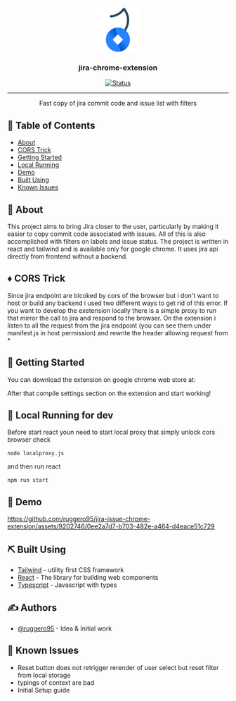 <p align="center">
  <a href="" rel="noopener">
 <img width=100px height=100px src="./public/icon128.png" alt="Project logo"></a>
</p>

<h3 align="center">jira-chrome-extension</h3>

<div align="center">

[![Status](https://img.shields.io/badge/status-active-success.svg)]()

</div>

---

<p align="center"> Fast copy of jira commit code and issue list with filters
    <br> 
</p>

## 📝 Table of Contents

- [About](#about)
- [CORS Trick](#cors)
- [Getting Started](#getting_started)
- [Local Running](#local-dev)
- [Demo](#demo)
- [Built Using](#built_using)
- [Known Issues](#bug)


## 🧐 About <a name = "about"></a>

This project aims to bring Jira closer to the user, particularly by making it easier to copy commit code associated with issues. All of this is also accomplished with filters on labels and issue status.
The project is written in react and tailwind and is available only for google chrome.
It uses jira api directly from frontend without a backend.

## ♦️ CORS Trick <a name = "cors"></a>
Since jira endpoint are blcoked by cors of the browser but i don't want to host or build any backend i used two different ways to get rid of this error.
If you want to develop the exetension locally there is a simple proxy to run that mirror the call to jira and respond to the browser. On the extension i listen to all the request from the jira endpoint (you can see them under manifest.js in host permission) and rewrite the header allowing request from *

## 🏁 Getting Started <a name = "getting_started"></a>

You can download the extension on google chrome web store at:

After that compile settings section on the extension and start working!

## 🔧 Local Running for dev <a name = "local-dev"></a>

Before start react youn need to start local proxy that simply unlock cors browser check

```
node localproxy.js
```

and then run react

```
npm run start
```


## 🎈 Demo <a name="demo"></a>


https://github.com/ruggero95/jira-issue-chrome-extension/assets/9202746/0ee2a7d7-b703-482e-a464-d4eace51c729



## ⛏️ Built Using <a name = "built_using"></a>

- [Tailwind](https://tailwindcss.com/) - utility first CSS framework
- [React](https://react.dev/) - The library for building web components
- [Typescript](https://vuejs.org/) - Javascript with types


## ✍️ Authors <a name = "authors"></a>

- [@ruggero95](https://github.com/ruggero95) - Idea & Initial work

## 🐛 Known Issues <a name = "bug"></a>

- Reset button does not retrigger rerender of user select but reset filter from local storage
- typings of context are bad
- Initial Setup guide


